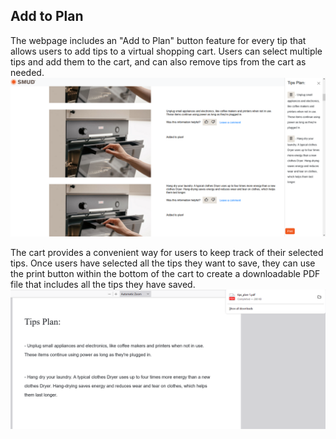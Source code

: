 ## Add to Plan
The webpage includes an "Add to Plan" button feature for every tip that allows users to add tips to a virtual shopping cart. Users can select multiple tips and add them to the cart, and can also remove tips from the cart as needed.
![Tip plan](../img/addtoplan_01.png)

The cart provides a convenient way for users to keep track of their selected tips. Once users have selected all the tips they want to save, they can use the print button within the bottom of the cart to create a downloadable PDF file that includes all the tips they have saved.
![Tip download](../img/addtoplan_02.png)
